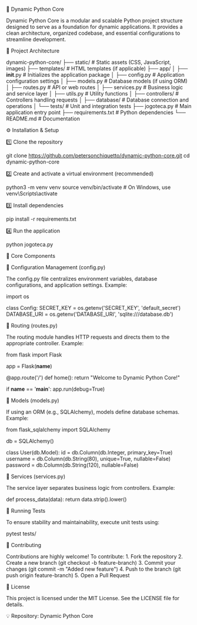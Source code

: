 🐍 Dynamic Python Core

Dynamic Python Core is a modular and scalable Python project structure designed to serve as a foundation for dynamic applications. It provides a clean architecture, organized codebase, and essential configurations to streamline development.

📂 Project Architecture

dynamic-python-core/
├── static/             # Static assets (CSS, JavaScript, images)
├── templates/          # HTML templates (if applicable)
├── app/
│   ├── __init__.py     # Initializes the application package
│   ├── config.py       # Application configuration settings
│   ├── models.py       # Database models (if using ORM)
│   ├── routes.py       # API or web routes
│   ├── services.py     # Business logic and service layer
│   ├── utils.py        # Utility functions
│   ├── controllers/    # Controllers handling requests
│   ├── database/       # Database connection and operations
│   └── tests/          # Unit and integration tests
├── jogoteca.py         # Main application entry point
├── requirements.txt    # Python dependencies
└── README.md           # Documentation

⚙️ Installation & Setup

1️⃣ Clone the repository

git clone https://github.com/petersonchiquetto/dynamic-python-core.git
cd dynamic-python-core

2️⃣ Create and activate a virtual environment (recommended)

python3 -m venv venv
source venv/bin/activate  # On Windows, use venv\Scripts\activate

3️⃣ Install dependencies

pip install -r requirements.txt

4️⃣ Run the application

python jogoteca.py

🚀 Core Components

📌 Configuration Management (config.py)

The config.py file centralizes environment variables, database configurations, and application settings. Example:

import os

class Config:
    SECRET_KEY = os.getenv('SECRET_KEY', 'default_secret')
    DATABASE_URI = os.getenv('DATABASE_URI', 'sqlite:///database.db')

📌 Routing (routes.py)

The routing module handles HTTP requests and directs them to the appropriate controller. Example:

from flask import Flask

app = Flask(__name__)

@app.route('/')
def home():
    return "Welcome to Dynamic Python Core!"

if __name__ == '__main__':
    app.run(debug=True)

📌 Models (models.py)

If using an ORM (e.g., SQLAlchemy), models define database schemas. Example:

from flask_sqlalchemy import SQLAlchemy

db = SQLAlchemy()

class User(db.Model):
    id = db.Column(db.Integer, primary_key=True)
    username = db.Column(db.String(80), unique=True, nullable=False)
    password = db.Column(db.String(120), nullable=False)

📌 Services (services.py)

The service layer separates business logic from controllers. Example:

def process_data(data):
    return data.strip().lower()

🧪 Running Tests

To ensure stability and maintainability, execute unit tests using:

pytest tests/

🤝 Contributing

Contributions are highly welcome! To contribute:
	1.	Fork the repository
	2.	Create a new branch (git checkout -b feature-branch)
	3.	Commit your changes (git commit -m "Added new feature")
	4.	Push to the branch (git push origin feature-branch)
	5.	Open a Pull Request

📜 License

This project is licensed under the MIT License. See the LICENSE file for details.

💡 Repository: Dynamic Python Core
